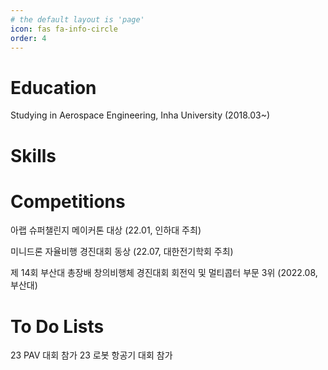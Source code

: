 ```yaml
---
# the default layout is 'page'
icon: fas fa-info-circle
order: 4
---
```


# Education
Studying in Aerospace Engineering, Inha University (2018.03~)


# Skills

# Competitions
아랩 슈퍼챌린지 메이커톤 대상 (22.01, 인하대 주최)

미니드론 자율비행 경진대회 동상 (22.07, 대한전기학회 주최)

제 14회 부산대 총장배 창의비행체 경진대회 회전익 및 멀티콥터 부문 3위 (2022.08, 부산대)

# To Do Lists
23 PAV 대회 참가
23 로봇 항공기 대회 참가